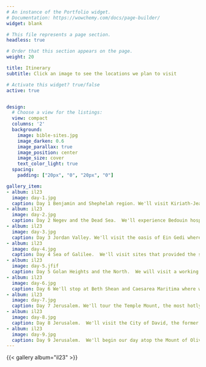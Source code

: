 ```yaml
---
# An instance of the Portfolio widget.
# Documentation: https://wowchemy.com/docs/page-builder/
widget: blank

# This file represents a page section.
headless: true

# Order that this section appears on the page.
weight: 20

title: Itinerary
subtitle: Click an image to see the locations we plan to visit

# Activate this widget? true/false
active: true


design:
  # Choose a view for the listings:
  view: compact
  columns: '2'
  background:
    image: bible-sites.jpg
    image_darken: 0.6
    image_parallax: true
    image_position: center
    image_size: cover
    text_color_light: true
  spacing:
    padding: ["20px", "0", "20px", "0"]

gallery_item:
- album: il23
  image: day-1.jpg
  caption: Day 1 Benjamin and Shephelah region. We'll visit Kiriath-Jearim to explore some ancient practices and aspects of life in Bible times.
- album: il23
  image: day-2.jpg
  caption: Day 2 Negev and the Dead Sea.  We'll experience Bedouin hospitality, visit the gateway city of Arad and the stronghold of Masada before floating in the Dead Sea.
- album: il23
  image: day-3.jpg
  caption: Day 3 Jordan Valley. We'll visit the oasis of Ein Gedi where David fled from Saul and hike around the area of Qumran, the site of the most important archeological discovery in all history.
- album: il23
  image: day-4.jpg
  caption: Day 4 Sea of Galilee.  We'll visit sites that provided the setting for Jesus' Galilean ministry - Capernaum, Mount of Beatitudes and Chorazin.  We'll climb up to Mount Arbel, one of the mountains where Jesus might have retreated to pray, then we'll go for a boat ride and worship on the Sea of Galilee.
- album: il23
  image: day-5.jfif
  caption: Day 5 Golan Heights and the North.  We will visit a working 1st-century village in Katzrin to understand what life was like for the people Jesus ministered to.  Then we'll visit Caesarea Philippi where Peter made his famous declaration that Jesus was indeed the promised Messiah.  We'll also visit Tel Dan to see how God's people can easily stray into idolatry.
- album: il23
  image: day-6.jpg
  caption: Day 6 We'll stop at Beth Shean and Caesarea Maritima where we can feel the political and religious power Rome had upon the people in the 1st-century (including those in the seven cities of Revelation).  Caesarea is also where this Jewish sect of the Nazarenes became open to gentiles like you and me.  We'll also stop at Megiddo, which is also referenced in the book of Revelation.
- album: il23
  image: day-7.jpg
  caption: Day 7 Jerusalem. We'll tour the Temple Mount, the most hotly contested piece of real estate on the planet.  We'll pray at the Western Wall and tour the Rabbinic Tunnels before heading south to Bethlehem to visit the Church of the Nativity - the spot that marks the night when God came down to save us.
- album: il23
  image: day-8.jpg
  caption: Day 8 Jerusalem.  We'll visit the City of David, the former Jebusite stronghold David conquered.  We'll walk through Hezekiah's water tunnel, an amazing engineering feat for its day, before heading to West Jerusalem to visit the Shrine of the Book of Isaiah and the 1st-century model of Jerusalem at the Israel Museum.  We'll conclude the day at the sobering Yad Vashem museum.
- album: il23
  image: day-9.jpg
  caption: Day 9 Jerusalem.  We'll begin our day atop the Mount of Olives, where Jesus began His Palm Sunday journey and were Zechariah 14:4 says God will place His feet when He comes again.  At the Kidron Valley, we'll worship Him at the Garden of Gethsemane and remember the price He paid. We'll walk the Via Dolorosa, which commemorates His journey to the Cross.  Finally, we will have a special farewell dinner before heading to the airport for our flights back to the US.
---
```




{{< gallery album="il23" >}}